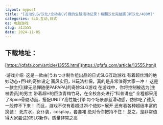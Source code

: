 ```yaml
---
layout: mypost
title: "[互动SLG/汉化/全动态CV]我的生殖活动记录！精翻汉化完结版[新汉化/400M]"
categories: SLG,互动,日式
os: 电脑游戏
slug: a13555
date: 2024-11-05
---
```


## 下载地址：

[https://qfafa.com/article/13555.html](https://qfafa.com/article/13555.html)

·游戏介绍·
这是一款由\[うおつき制作组出品的日式SLG互动游戏
有着超丝滑的绝妙动态+巨H的奇妙设定
画风实用，H玩法社保，真的是非常值得大家一冲！
这是一款主打\[肆无忌惮随便PAPAPA\]的奇妙SLG游戏
在游戏中，你将控制被选为\[生植委员\]的男主
带着超H的巨汝青梅竹马，在全校各处进行“科普讲座”
全程都采用了Spine骨骼动画，搭配UNITY高性能引擎
每个场景都丝滑动感，仿佛吃了德芙一般停不下来！
而且，游戏不仅有着超过25个绝妙H展开
还有着各种超级丰富的换装！
死库水，女仆装，cosplay，套套裙
绝对令你把持不住！
总之，是非常值得大家尝试的SLG新作，质量非常之高